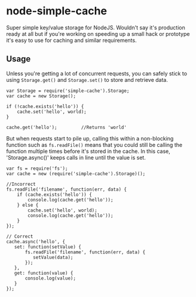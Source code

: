 # node-simple-cache #
Super simple key/value storage for NodeJS. Wouldn't say it's production ready at all but if you're working on speeding up a small hack or prototype it's easy to use for caching and similar requirements.

## Usage ##
Unless you're getting a lot of concurrent requests, you can safely stick to using `Storage.get()` and `Storage.set()` to store and retrieve data.

    var Storage = require('simple-cache').Storage;
    var cache = new Storage();

    if (!cache.exists('hello')) {
    	cache.set('hello', world);
    }

    cache.get('hello');			//Returns 'world'

But when requests start to pile up, calling this within a non-blocking function such as `fs.readFile()` means that you could still be calling the function multiple times before it's stored in the cache. In this case, 'Storage.async()' keeps calls in line until the value is set.

    var fs = require('fs');
    var cache = new (require('simple-cache').Storage)();

    //Incorrect
    fs.readFile('filename', function(err, data) {
    	if (cache.exists('hello')) {
    		console.log(cache.get('hello'));
    	} else {
    		cache.set('hello', world);
    		console.log(cache.get('hello'));
    	}
    });

    // Correct
    cache.async('hello', {
       set: function(setValue) {
           fs.readFile('filename', function(err, data) {
              setValue(data); 
           });
       },
       get: function(value) {
           console.log(value);
       }
    });